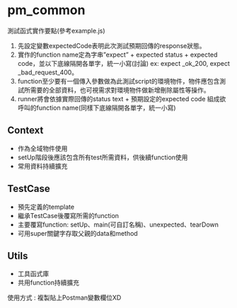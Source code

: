# pm_common
測試函式實作要點(參考example.js)
1.  先設定變數expectedCode表明此次測試預期回傳的response狀態。
2.	實作的function name定為字串”expect” + expected status + expected code，並以下底線隔開各單字，統一小寫(討論)
    ex: expect _ok_200, expect _bad_request_400。
3.	function至少要有一個傳入參數做為此測試script的環境物件，物件應包含測試所需要的全部資料，也可視需求對環境物件做新增刪除屬性等操作。
4.	runner將會依據實際回傳的status text + 預期設定的expected code 組成欲呼叫的function name(同樣下底線隔開各單字，統一小寫)

## Context 
- 作為全域物件使用
- setUp階段後應該包含所有test所需資料，供後續function使用
- 常用資料持續擴充

## TestCase
- 預先定義的template
- 繼承TestCase後覆寫所需的function
- 主要覆寫function: setUp、main(可自訂名稱)、unexpected、tearDown
- 可用super關鍵字存取父親的data和method

## Utils
- 工具函式庫
- 共用function持續擴充




使用方式 : 複製貼上Postman變數欄位XD
